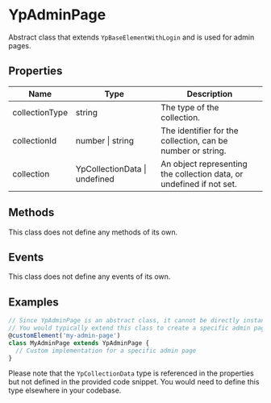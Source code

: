 # YpAdminPage

Abstract class that extends `YpBaseElementWithLogin` and is used for admin pages.

## Properties

| Name           | Type                  | Description                                      |
|----------------|-----------------------|--------------------------------------------------|
| collectionType | string                | The type of the collection.                      |
| collectionId   | number \| string      | The identifier for the collection, can be number or string. |
| collection     | YpCollectionData \| undefined | An object representing the collection data, or undefined if not set. |

## Methods

This class does not define any methods of its own.

## Events

This class does not define any events of its own.

## Examples

```typescript
// Since YpAdminPage is an abstract class, it cannot be directly instantiated.
// You would typically extend this class to create a specific admin page component.
@customElement('my-admin-page')
class MyAdminPage extends YpAdminPage {
  // Custom implementation for a specific admin page
}
```

Please note that the `YpCollectionData` type is referenced in the properties but not defined in the provided code snippet. You would need to define this type elsewhere in your codebase.